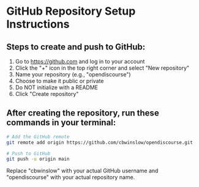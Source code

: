 # GitHub Repository Setup Instructions

## Steps to create and push to GitHub:

1. Go to https://github.com and log in to your account
2. Click the "+" icon in the top right corner and select "New repository"
3. Name your repository (e.g., "opendiscourse")
4. Choose to make it public or private
5. Do NOT initialize with a README
6. Click "Create repository"

## After creating the repository, run these commands in your terminal:

```bash
# Add the GitHub remote
git remote add origin https://github.com/cbwinslow/opendiscourse.git

# Push to GitHub
git push -u origin main
```

Replace "cbwinslow" with your actual GitHub username and "opendiscourse" with your actual repository name.